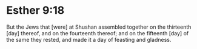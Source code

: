 # Esther 9:18

But the Jews that [were] at Shushan assembled together on the thirteenth [day] thereof, and on the fourteenth thereof; and on the fifteenth [day] of the same they rested, and made it a day of feasting and gladness.